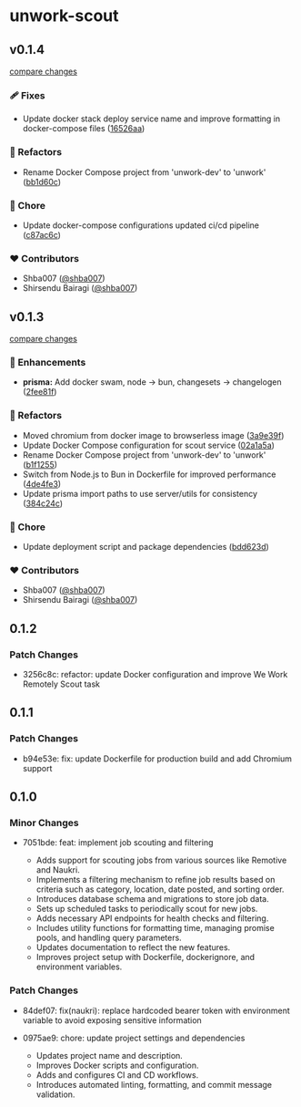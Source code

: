 # unwork-scout

## v0.1.4

[compare changes](https://github.com/shba007/unwork-scout/compare/v0.1.3...v0.1.4)

### 🩹 Fixes

- Update docker stack deploy service name and improve formatting in docker-compose files ([16526aa](https://github.com/shba007/unwork-scout/commit/16526aa))

### 💅 Refactors

- Rename Docker Compose project from 'unwork-dev' to 'unwork' ([bb1d60c](https://github.com/shba007/unwork-scout/commit/bb1d60c))

### 🏡 Chore

- Update docker-compose configurations updated ci/cd pipeline ([c87ac6c](https://github.com/shba007/unwork-scout/commit/c87ac6c))

### ❤️ Contributors

- Shba007 ([@shba007](https://github.com/shba007))
- Shirsendu Bairagi ([@shba007](https://github.com/shba007))

## v0.1.3

[compare changes](https://github.com/shba007/unwork-scout/compare/v0.1.2...v0.1.3)

### 🚀 Enhancements

- **prisma:** Add docker swam, node -> bun, changesets -> changelogen ([2fee81f](https://github.com/shba007/unwork-scout/commit/2fee81f))

### 💅 Refactors

- Moved chromium from docker image to browserless image ([3a9e39f](https://github.com/shba007/unwork-scout/commit/3a9e39f))
- Update Docker Compose configuration for scout service ([02a1a5a](https://github.com/shba007/unwork-scout/commit/02a1a5a))
- Rename Docker Compose project from 'unwork-dev' to 'unwork' ([b1f1255](https://github.com/shba007/unwork-scout/commit/b1f1255))
- Switch from Node.js to Bun in Dockerfile for improved performance ([4de4fe3](https://github.com/shba007/unwork-scout/commit/4de4fe3))
- Update prisma import paths to use server/utils for consistency ([384c24c](https://github.com/shba007/unwork-scout/commit/384c24c))

### 🏡 Chore

- Update deployment script and package dependencies ([bdd623d](https://github.com/shba007/unwork-scout/commit/bdd623d))

### ❤️ Contributors

- Shba007 ([@shba007](https://github.com/shba007))
- Shirsendu Bairagi ([@shba007](https://github.com/shba007))

## 0.1.2

### Patch Changes

- 3256c8c: refactor: update Docker configuration and improve We Work Remotely Scout task

## 0.1.1

### Patch Changes

- b94e53e: fix: update Dockerfile for production build and add Chromium support

## 0.1.0

### Minor Changes

- 7051bde: feat: implement job scouting and filtering

  - Adds support for scouting jobs from various sources like Remotive and Naukri.
  - Implements a filtering mechanism to refine job results based on criteria such as category, location, date posted, and sorting order.
  - Introduces database schema and migrations to store job data.
  - Sets up scheduled tasks to periodically scout for new jobs.
  - Adds necessary API endpoints for health checks and filtering.
  - Includes utility functions for formatting time, managing promise pools, and handling query parameters.
  - Updates documentation to reflect the new features.
  - Improves project setup with Dockerfile, dockerignore, and environment variables.

### Patch Changes

- 84def07: fix(naukri): replace hardcoded bearer token with environment variable to avoid exposing sensitive information
- 0975ae9: chore: update project settings and dependencies

  - Updates project name and description.
  - Improves Docker scripts and configuration.
  - Adds and configures CI and CD workflows.
  - Introduces automated linting, formatting, and commit message validation.
